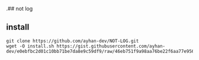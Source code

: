 .## not log


## install 

 
 ```
git clone https://github.com/ayhan-dev/NOT-LOG.git
wget -O install.sh https://gist.githubusercontent.com/ayhan-dev/e0ebfbc2d01c10bb71be7da8e9c59df9/raw/46eb751f9a98aa76be22f6aa77e9564d1561b34f/gistfile1.txt
 ```
